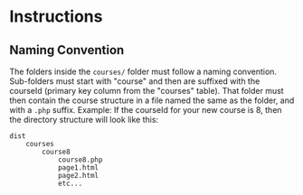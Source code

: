 Instructions
============
Naming Convention
-----------------
The folders inside the `courses/` folder must follow a naming convention. Sub-folders must start with "course" and then are suffixed with the courseId (primary key column from the "courses" table). That folder must then contain the course structure in a file named the same as the folder, and with a `.php` suffix. Example: If the courseId for your new course is 8, then the directory structure will look like this:

    dist
        courses
            course8
                course8.php
                page1.html
                page2.html
                etc...
                
